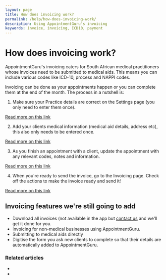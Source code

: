 ```yaml
---
layout: page
title: How does invoicing work?
permalink: /help/how-does-invoicing-work/
description: Using AppointmentGuru's invoicing
keywords: invoice, invoicing, ICD10, payment
---
```


# How does invoicing work?

AppointmentGuru's invoicing caters for South African medical practitioners whose invoices need to be submitted to medical aids. This means you can include various codes like ICD-10, process and NAPPI codes.

Invoicing can be done as your appointments happen or you can complete them at the end of the month. The process in a nutshell is:

1. Make sure your Practice details are correct on the Settings page (you only need to enter them once).

<picture>

[Read more on this link](/help/invoicing-settings)

2. Add your clients medical information (medical aid details, address etc), this also only needs to be entered once.

<picture>

[Read more on this link](/help/adding-medical-records)

3. As you finish an appointment with a client, update the appointment with any relevant codes, notes and information.

<picture>

[Read more on this link](/help/adding-invoice-line-items)

4. When you're ready to send the invoice, go to the Invoicing page. Check off the actions to make the invoice ready and send it!

<picture>

[Read more on this link]()

## Invoicing features we're still going to add

* Download all invoices (not available in the app but [contact us](mailto:support@appointmentguru.co) and we'll get it done for you.
* Invoicing for non-medical businesses using AppointmentGuru.
* Submitting to medical aids directly
* Digitise the form you ask new clients to complete so that their details are automatically added to AppointmentGuru.

### Related articles

* [](/help/invoicing-settings)
* [](/help/edit-an-invoice)

